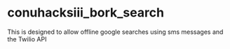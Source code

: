 # conuhacksiii_bork_search
This is designed to allow offline google searches using sms messages and the Twilio API
